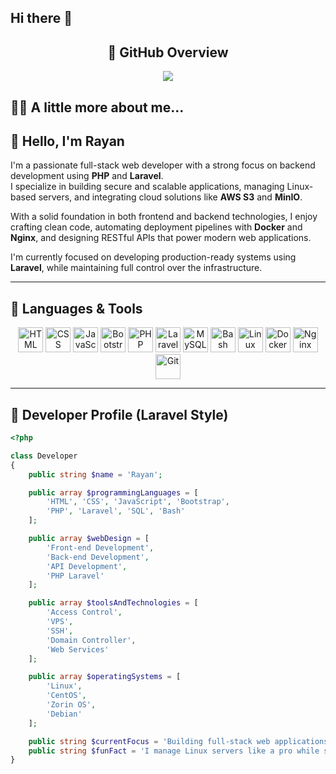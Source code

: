 ## Hi there 👋

<!--
**Wx0011/Wx0011** is a ✨ _special_ ✨ repository because its `README.md` (this file) appears on your GitHub profile.

Here are some ideas to get you started:

- 🔭 I’m currently working on ...
- 🌱 I’m currently learning ...
- 👯 I’m looking to collaborate on ...
- 🤔 I’m looking for help with ...
- 💬 Ask me about ...
- 📫 How to reach me: ...
- 😄 Pronouns: ...
- ⚡ Fun fact: ...
-->


<h2 align="center">🧠 GitHub Overview</h2>

<p align="center">
  <img src="https://github-profile-summary-cards.vercel.app/api/cards/profile-details?username=o0t&theme=github_dark" />
</p>


## 👨‍💻 A little more about me...



## 👋 Hello, I'm Rayan

I'm a passionate full-stack web developer with a strong focus on backend development using **PHP** and **Laravel**.  
I specialize in building secure and scalable applications, managing Linux-based servers, and integrating cloud solutions like **AWS S3** and **MinIO**.

With a solid foundation in both frontend and backend technologies, I enjoy crafting clean code, automating deployment pipelines with **Docker** and **Nginx**, and designing RESTful APIs that power modern web applications.

I'm currently focused on developing production-ready systems using **Laravel**, while maintaining full control over the infrastructure.

---

## 🧰 Languages & Tools

<p align="center">
  <img src="https://cdn.jsdelivr.net/gh/devicons/devicon/icons/html5/html5-original.svg" width="40" alt="HTML" />
  <img src="https://cdn.jsdelivr.net/gh/devicons/devicon/icons/css3/css3-original.svg" width="40" alt="CSS" />
  <img src="https://cdn.jsdelivr.net/gh/devicons/devicon/icons/javascript/javascript-original.svg" width="40" alt="JavaScript" />
  <img src="https://cdn.jsdelivr.net/gh/devicons/devicon/icons/bootstrap/bootstrap-original.svg" width="40" alt="Bootstrap" />
  <img src="https://cdn.jsdelivr.net/gh/devicons/devicon/icons/php/php-original.svg" width="40" alt="PHP" />
  <img src="https://cdn.jsdelivr.net/gh/devicons/devicon/icons/laravel/laravel-plain.svg" width="40" alt="Laravel" />
  <img src="https://cdn.jsdelivr.net/gh/devicons/devicon/icons/mysql/mysql-original.svg" width="40" alt="MySQL" />
  <img src="https://cdn.jsdelivr.net/gh/devicons/devicon/icons/bash/bash-original.svg" width="40" alt="Bash" />
  <img src="https://cdn.jsdelivr.net/gh/devicons/devicon/icons/linux/linux-original.svg" width="40" alt="Linux" />
  <img src="https://cdn.jsdelivr.net/gh/devicons/devicon/icons/docker/docker-original.svg" width="40" alt="Docker" />
  <img src="https://cdn.jsdelivr.net/gh/devicons/devicon/icons/nginx/nginx-original.svg" width="40" alt="Nginx" />
  <img src="https://cdn.jsdelivr.net/gh/devicons/devicon/icons/git/git-original.svg" width="40" alt="Git" />
</p>

---

## 🧾 Developer Profile (Laravel Style)

```php
<?php

class Developer
{
    public string $name = 'Rayan';

    public array $programmingLanguages = [
        'HTML', 'CSS', 'JavaScript', 'Bootstrap',
        'PHP', 'Laravel', 'SQL', 'Bash'
    ];

    public array $webDesign = [
        'Front-end Development',
        'Back-end Development',
        'API Development',
        'PHP Laravel'
    ];

    public array $toolsAndTechnologies = [
        'Access Control',
        'VPS',
        'SSH',
        'Domain Controller',
        'Web Services'
    ];

    public array $operatingSystems = [
        'Linux',
        'CentOS',
        'Zorin OS',
        'Debian'
    ];

    public string $currentFocus = 'Building full-stack web applications using Laravel with secure server infrastructure';
    public string $funFact = 'I manage Linux servers like a pro while sipping coffee ☕';
}
